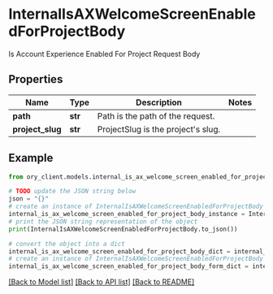 # InternalIsAXWelcomeScreenEnabledForProjectBody

Is Account Experience Enabled For Project Request Body

## Properties

Name | Type | Description | Notes
------------ | ------------- | ------------- | -------------
**path** | **str** | Path is the path of the request. | 
**project_slug** | **str** | ProjectSlug is the project&#39;s slug. | 

## Example

```python
from ory_client.models.internal_is_ax_welcome_screen_enabled_for_project_body import InternalIsAXWelcomeScreenEnabledForProjectBody

# TODO update the JSON string below
json = "{}"
# create an instance of InternalIsAXWelcomeScreenEnabledForProjectBody from a JSON string
internal_is_ax_welcome_screen_enabled_for_project_body_instance = InternalIsAXWelcomeScreenEnabledForProjectBody.from_json(json)
# print the JSON string representation of the object
print(InternalIsAXWelcomeScreenEnabledForProjectBody.to_json())

# convert the object into a dict
internal_is_ax_welcome_screen_enabled_for_project_body_dict = internal_is_ax_welcome_screen_enabled_for_project_body_instance.to_dict()
# create an instance of InternalIsAXWelcomeScreenEnabledForProjectBody from a dict
internal_is_ax_welcome_screen_enabled_for_project_body_form_dict = internal_is_ax_welcome_screen_enabled_for_project_body.from_dict(internal_is_ax_welcome_screen_enabled_for_project_body_dict)
```
[[Back to Model list]](../README.md#documentation-for-models) [[Back to API list]](../README.md#documentation-for-api-endpoints) [[Back to README]](../README.md)


